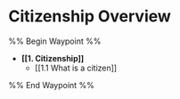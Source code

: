 # Citizenship Overview

 
%% Begin Waypoint %%
- **[[1. Citizenship]]**
	- [[1.1 What is a citizen]]

%% End Waypoint %%
 
